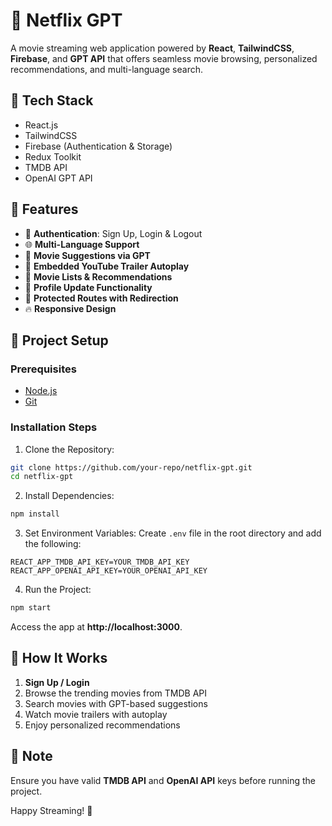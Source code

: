 # 🎥 Netflix GPT

A movie streaming web application powered by **React**, **TailwindCSS**, **Firebase**, and **GPT API** that offers seamless movie browsing, personalized recommendations, and multi-language search.

## 🚀 Tech Stack

- React.js
- TailwindCSS
- Firebase (Authentication & Storage)
- Redux Toolkit
- TMDB API
- OpenAI GPT API

## 🔑 Features

- 🔐 **Authentication**: Sign Up, Login & Logout
- 🌐 **Multi-Language Support**
- 🎯 **Movie Suggestions via GPT**
- 🎥 **Embedded YouTube Trailer Autoplay**
- 📄 **Movie Lists & Recommendations**
- 🎯 **Profile Update Functionality**
- 🔄 **Protected Routes with Redirection**
- 🔥 **Responsive Design**

## 📌 Project Setup

### Prerequisites

- [Node.js](https://nodejs.org/)
- [Git](https://git-scm.com/)

### Installation Steps

1. Clone the Repository:

```bash
git clone https://github.com/your-repo/netflix-gpt.git
cd netflix-gpt
```

2. Install Dependencies:

```bash
npm install
```

3. Set Environment Variables:
   Create `.env` file in the root directory and add the following:

```env
REACT_APP_TMDB_API_KEY=YOUR_TMDB_API_KEY
REACT_APP_OPENAI_API_KEY=YOUR_OPENAI_API_KEY
```

4. Run the Project:

```bash
npm start
```

Access the app at **http://localhost:3000**.

## 🎯 How It Works

1. **Sign Up / Login**
2. Browse the trending movies from TMDB API
3. Search movies with GPT-based suggestions
4. Watch movie trailers with autoplay
5. Enjoy personalized recommendations

## 📌 Note

Ensure you have valid **TMDB API** and **OpenAI API** keys before running the project.

Happy Streaming! 🍿
